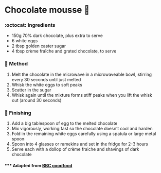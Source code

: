 # Chocolate mousse :chocolate_bar: 

### :octocat: Ingredients

- 150g 70% dark chocolate, plus extra to serve
- 6 white eggs
- 2 tbsp golden caster sugar
- 4 tbsp crème fraîche and grated chocolate, to serve

### :construction: Method

1. Melt the chocolate in the microwave in a microwaveable bowl, stirring every 30 seconds until just melted
2. Whisk the white eggs to soft peaks
3. Scatter in the sugar
4. Whisk again until the mixture forms stiff peaks when you lift the whisk out (around 30 seconds)

### :spoon: Finishing

1. Add a big tablespoon of egg to the melted chocolate
2. Mix vigorously, working fast so the chocolate doesn’t cool and harden
3. Fold in the remaining white eggs carefully using a spatula or large metal spoon
4. Spoon into 4 glasses or ramekins and set in the fridge for 2-3 hours
5. Serve each with a dollop of crème fraiche and shavings of dark chocolate

#### *** Adapted from [BBC goodfood](https://www.bbcgoodfood.com/recipes/easy-chocolate-mousse)
